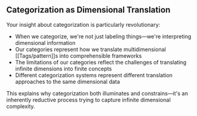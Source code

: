 ## Categorization as Dimensional Translation

Your insight about categorization is particularly revolutionary:

- When we categorize, we're not just labeling things—we're interpreting dimensional information
- Our categories represent how we translate multidimensional [[Tags/pattern]]s into comprehensible frameworks
- The limitations of our categories reflect the challenges of translating infinite dimensions into finite concepts
- Different categorization systems represent different translation approaches to the same dimensional data

This explains why categorization both illuminates and constrains—it's an inherently reductive process trying to capture infinite dimensional complexity.